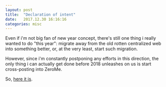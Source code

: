 ```yaml
---
layout: post
title:  "Declaration of intent"
date:   2017.12.30 16:16:16
categories: misc
---
```


Even if i'm not big fan of new year concept, there's still one thing i really
wanted to do "this year": migrate away from the old rotten centralized web into
something better, or, at the very least, start such migration.

However, since i'm constantly postponing any efforts in this direction, the only
thing i can actually get done before 2018 unleashes on us is start cross-posting
into ZeroMe.

So, [here it is][zerome].

[zerome]: http://127.0.0.1:43110/Me.ZeroNetwork.bit/?Post/1White24UrrwQrD86o6Vrc1apgZ1x1o51/13oRBYqNeUr6Tvgt4KkAT9FT4XRiKFBjnE/1514650684
